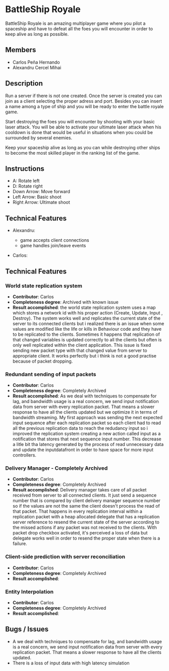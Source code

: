 # BattleShip Royale
BattleShip Royale is an amazing multiplayer game where you pilot a spaceship and have to defeat all the foes you will encounter in order to keep alive as long as possible.

## Members

* Carlos Peña Hernando
* Alexandru Cercel Mihai


## Description

Run a server if there is not one created. Once the server is created you can join as a client selecting the proper adress and port.
Besides you can insert a name among a type of ship and you will be ready to enter the battle royale game.

Start destroying the foes you will encounter by shooting with your basic laser attack. You will be able to activate your ultimate laser attack when
his cooldown is done that would be useful in situations when you could be surrounded by several enemies.

Keep your spaceship alive as long as you can while destroying other ships to become the most skilled player in the ranking list of the game. 



## Instructions

   * A: Rotate left
   * D: Rotate right
   * Down Arrow: Move forward
   * Left Arrow: Basic shoot
   * Right Arrow: Ultimate shoot

## Technical Features
    
* Alexandru:

    * game accepts client connections
    * game handles join/leave events
* Carlos:

## Technical Features

 ### World state replication system 
  * **Contributor**: Carlos 
  * **Completeness degree**: Archived with known issue
  * **Result accomplished**: the world state replication system uses a map which stores a network id with his proper action (Create, Update, Input , Destroy). The system works 
        well and replicates the current state of the server to its connected clients but i realized there is an issue when some values are modified like the life or kills in
        Behaviour code and they have to be replicated to the clients. Sometimes it happens that replication of that changed variables is updated correctly to all the clients but         often is only well replicated within the client application. This issue is fixed sending new packet type with that changed value from server to appropriate client. It           works perfectly but i think is not a good practise because of packet dropping. 
         
 ### Redundant sending of input packets 
 * **Contributor**: Carlos
 * **Completeness degree**: Completely Archived
 * **Result accomplished**:  As we deal with techniques to compensate for lag, and bandwidth usage is a real concern, we send input notification data from server with every                                    replication packet. That means a slower response to have all the clients updated but we optimize it in terms of bandwidth streaming. My first approach was sending the next expected input sequence after each replication packet so each client had to read all the previous replication data to reach the redudancy input so 
i improved the replication system creating a new action called input as a notification that stores that next sequence input number. This decrease a litle bit tha latency generated by the process of read unnecessary data and update the inputdatafront in order to have space for more input controllers.
 
 ### Delivery Manager - Completely Archived
 * **Contributor**: Carlos
 * **Completeness degree**: Completely Archived
 * **Result accomplished**: Delivery manager takes care of all packet received from server to all connected clients. It just send a sequence number that is compared by client delivery manager sequence number so if the values are not the same the client doesn't process the read of that packet. That happens in every replication interval within a replication packet with a heap allocated delegate that has a replication server reference to resend the current state of the server according to the missed actions if any packet was not received to the clients. With packet drop checkbox activated, it's perceived a loss of data but delegate works well in order to resend the proper state when there is a failure.
 
 
 ### Client-side prediction with server reconciliation
 * **Contributor**: Carlos
 * **Completeness degree**: Completely Archived
 * **Result accomplished**: 
 
 ### Entity Interpolation 
 * **Contributor**: Carlos
 * **Completeness degree**: Completely Archived
 * **Result accomplished**: 
    
    

## Bugs / Issues

  * A we deal with techniques to compensate for lag, and bandwidth usage is a real concern, we send input notification data from server with every replication packet. 
  That means a slower response to have all the clients updated.
  * There is a loss of input data with high latency simulation
    




